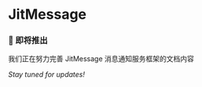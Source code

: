 # JitMessage

<div style={{textAlign: 'center', margin: '2rem 0'}}>
  <h3>🎯 即将推出</h3>
  <p>我们正在努力完善 JitMessage 消息通知服务框架的文档内容</p>
  <p><em>Stay tuned for updates!</em></p>
</div> 
